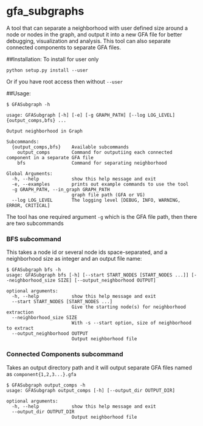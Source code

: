 # gfa_subgraphs
A tool that can separate a neighborhood with user defined size around a node or nodes in the graph, and output it into a new GFA file for better debugging, visualization and analysis.
This tool can also separate connected components to separate GFA files.

##Installation:
To install for user only
```
python setup.py install --user
```

Or if you have root access then without `--user`

##Usage:
```
$ GFASubgraph -h

usage: GFASubgraph [-h] [-e] [-g GRAPH_PATH] [--log LOG_LEVEL] {output_comps,bfs} ...

Output neighborhood in Graph

Subcommands:
  {output_comps,bfs}    Available subcommands
    output_comps        Command for outputiing each connected component in a separate GFA file
    bfs                 Command for separating neighborhood

Global Arguments:
  -h, --help            show this help message and exit
  -e, --examples        prints out example commands to use the tool
  -g GRAPH_PATH, --in_graph GRAPH_PATH
                        graph file path (GFA or VG)
  --log LOG_LEVEL       The logging level [DEBUG, INFO, WARNING, ERROR, CRITICAL]

```

The tool has one required argument `-g` which is the GFA file path, then there are two subcommands

### BFS subcommand
This takes a node id or several node ids space-separated, and a neighborhood size as integer and an output file name:
```
$ GFASubgraph bfs -h
usage: GFASubgraph bfs [-h] [--start START_NODES [START_NODES ...]] [--neighborhood_size SIZE] [--output_neighborhood OUTPUT]

optional arguments:
  -h, --help            show this help message and exit
  --start START_NODES [START_NODES ...]
                        Give the starting node(s) for neighborhood extraction
  --neighborhood_size SIZE
                        With -s --start option, size of neighborhood to extract
  --output_neighborhood OUTPUT
                        Output neighborhood file

```

### Connected Components subcommand
Takes an output directory path and it will output separate GFA files named as `component{1,2,3...}.gfa`

```
$ GFASubgraph output_comps -h
usage: GFASubgraph output_comps [-h] [--output_dir OUTPUT_DIR]

optional arguments:
  -h, --help            show this help message and exit
  --output_dir OUTPUT_DIR
                        Output neighborhood file

```
